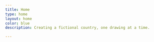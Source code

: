 ```yaml
---
title: Home
type: home
layout: home
color: blue
description: Creating a fictional country, one drawing at a time.

---
```

